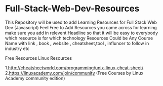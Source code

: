 # Full-Stack-Web-Dev-Resources
This Repository will be used to add Learning Resources for Full Stack Web Dev (Javascript)
Feel Free to Add Resources you came across for learning 
make sure you add in relevent Headline so that it will be easy to everybody which resource is for which technology 
Resources Could be Any Course Name with link , book , website , cheatsheet,tool , influncer to follow in industry etc

Free Resources
Linux Resources

1.http://cheatsheetworld.com/programming/unix-linux-cheat-sheet/
2.https://linuxacademy.com/join/community (Free Courses by Linux Academy community edition)
